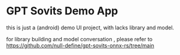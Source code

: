 # GPT Sovits Demo App

this is just a (android) demo UI project, with lacks library and model.

for library building and model conversation , please refer to https://github.com/null-define/gpt-sovits-onnx-rs/tree/main 

